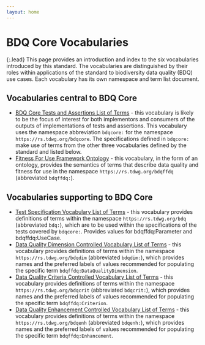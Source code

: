 ```yaml
---
layout: home
---
```


# BDQ Core Vocabularies

{:.lead}
This page provides an introduction and index to the six vocabularies introduced by this standard. The vocabularies are distinguished by their roles within applications of the standard to biodiversity data quality (BDQ) use cases. Each vocabulary has its own namespace and term list document. 

## Vocabularies central to BDQ Core

- [BDQ Core Tests and Assertions List of Terms](https://github.com/tdwg/bdq/blob/master/tg2/_review/docs/bdqcore_list/index.md) - this vocabulary is likely to be the focus of interest for both implementors and consumers of the outputs of implementations of tests and assertions. This vocabulary uses the namespace abbreviation `bdqcore:` for the namespace `https://rs.tdwg.org/bdqcore`. The specifications defined in `bdqcore:` make use of terms from the other three vocabularies defined by the standard and listed below.
- [Fitness For Use Framework Ontology](https://github.com/tdwg/bdq/blob/master/tg2/_review/docs/bdqffdq/index.md) - this vocabulary, in the form of an ontology, provides the semantics of terms that describe data quality and fitness for use in the namespace `https://rs.tdwg.org/bdqffdq` (abbreviated `bdqffdq:`).

## Vocabularies supporting to BDQ Core

- [Test Specification Vocabulary List of Terms](https://github.com/tdwg/bdq/blob/master/tg2/_review/docs/list/bdq/index.md) - this vocabulary provides definitions of terms within the namespace `https://rs.tdwg.org/bdq` (abbreviated `bdq:`), which are to be used within the specifications of the tests covered by `bdqcore:`.  Provides values for bdqffdq:Parameter and bdqffdq:UseCase. 
- [Data Quality Dimension Controlled Vocabulary List of Terms](https://github.com/tdwg/bdq/blob/master/tg2/_review/docs/list/bdqdim/index.md) - this vocabulary provides definitions of terms within the namespace `https://rs.tdwg.org/bdqdim` (abbreviated `bdqdim:`), which provides names and the preferred labels of values recommended for populating the specific term `bdqffdq:DataQualityDimension`. 
- [Data Quality Criteria Controlled Vocabulary List of Terms](https://github.com/tdwg/bdq/blob/master/tg2/_review/docs/bdqcrit/index.md) - this vocabulary provides definitions of terms within the namespace `https://rs.tdwg.org/bdqcrit` (abbreviated `bdqcrit:`), which provides names and the preferred labels of values recommended for populating the specific term `bdqffdq:Criterion`. 
- [Data Quality Enhancement Controlled Vocabulary List of Terms](../docs/bdqenh/index.md) - this vocabulary provides definitions of terms within the namespace `https://rs.tdwg.org/bdqenh` (abbreviated `bdqenh:`), which provides names and the preferred labels of values recommended for populating the specific term `bdqffdq:Enhancement`. 
